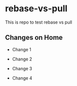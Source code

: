 # rebase-vs-pull

This is repo to test rebase vs pull

## Changes on Home

- Change 1

- Change 2

- Change 3

- Change 4
